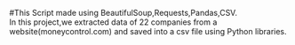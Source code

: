 #This Script made using BeautifulSoup,Requests,Pandas,CSV.<br>
In this project,we extracted data of 22 companies from a website(moneycontrol.com) and saved into a csv file using Python libraries.
